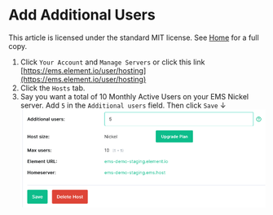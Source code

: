 # Add Additional Users

This article is licensed under the standard MIT license. See [Home](index.md) for a full copy.

1. Click `Your Account` and `Manage Servers` or click this link [https://ems.element.io/user/hosting](https://ems.element.io/user/hosting)
1. Click the `Hosts` tab.
1. Say you want a total of 10 Monthly Active Users on your EMS Nickel server. Add `5` in the `Additional users` field. Then click `Save` &#8595;<br />
![](images/Screen%20Shot%202020-07-30%20at%202.28.57%20PM.png)

